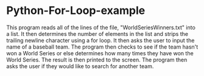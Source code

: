 # Python-For-Loop-example
This program reads all of the lines of the file, "WorldSeriesWinners.txt" into a list. It then determines the number of elements in the list and strips the trailing newline character using a for loop. It then asks the user to input the name of a baseball team. The program then checks to see if the team hasn't won a World Series or else determines how many times they have won the World Series. The result is then printed to the screen. The program then asks the user if they would like to search for another team.
